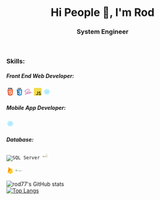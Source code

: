 <h1 align="center">Hi People 👋, I'm Rod</h1>
<h3 align="center">System Engineer</h3>
<img width="100%" height="15px"  src="https://ugc.kn3.net/i/760x/http://getrigth.files.wordpress.com/2011/04/barra-separadora2.png">

<h3>Skills:</h3>

<h5>Front End Web Developer:</h5>
<p>
<img height="20" alt="HTML" src="https://raw.githubusercontent.com/github/explore/80688e429a7d4ef2fca1e82350fe8e3517d3494d/topics/html/html.png">
<img height="20" alt="CSS" src="https://raw.githubusercontent.com/github/explore/80688e429a7d4ef2fca1e82350fe8e3517d3494d/topics/css/css.png">
<img height="20" alt="SASS" src="https://raw.githubusercontent.com/github/explore/80688e429a7d4ef2fca1e82350fe8e3517d3494d/topics/sass/sass.png">
<img height="20" alt="JS" src="https://raw.githubusercontent.com/github/explore/80688e429a7d4ef2fca1e82350fe8e3517d3494d/topics/javascript/javascript.png">
<img height="20" alt="React" src="https://raw.githubusercontent.com/github/explore/80688e429a7d4ef2fca1e82350fe8e3517d3494d/topics/react/react.png">
</p>
<h5>Mobile App Developer:</h5>
<img height="20" alt="React-Native" src="https://raw.githubusercontent.com/github/explore/80688e429a7d4ef2fca1e82350fe8e3517d3494d/topics/react-native/react-native.png">
</p>
<h5>Database:</h5>
<p>
<code><img height="20" width="20" alt="SQL Server" src="https://proyectoa.com/wp-content/uploads/2008/10/sql-server.png"></code>
<code><img height="20" alt="MySQL" src="https://raw.githubusercontent.com/github/explore/80688e429a7d4ef2fca1e82350fe8e3517d3494d/topics/mysql/mysql.png"></code>
</p>
<p>
<code><img height="20" width="20" alt="FireBase" src="https://raw.githubusercontent.com/github/explore/80688e429a7d4ef2fca1e82350fe8e3517d3494d/topics/firebase/firebase.png"></code>
<code><img height="20" alt="MongoDB" src="https://raw.githubusercontent.com/github/explore/80688e429a7d4ef2fca1e82350fe8e3517d3494d/topics/mongodb/mongodb.png"></code>
</p>

![rod77's GitHub stats](https://github-readme-stats.vercel.app/api?username=rod77&hide=contribs,prs&theme=vue&show_icons=true&count_private=true) 
<br>
[![Top Langs](https://github-readme-stats.vercel.app/api/top-langs/?username=rod77&layout=compact&theme=vue)](https://github.com/rod77/github-readme-stats)



<!--
**rod77/rod77** is a ✨ _special_ ✨ repository because its `README.md` (this file) appears on your GitHub profile.

Here are some ideas to get you started:

- 🔭 I’m currently working on ...
- 🌱 I’m currently learning ...
- 👯 I’m looking to collaborate on ...
- 🤔 I’m looking for help with ...
- 💬 Ask me about ...
- 📫 How to reach me: ...
- 😄 Pronouns: ...
- ⚡ Fun fact: ...
-->
